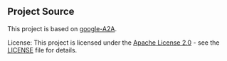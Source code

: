 ## Project Source

This project is based on [google-A2A](https://github.com/google/A2A).

License: This project is licensed under the [Apache License 2.0](https://opensource.org/licenses/Apache-2.0) - see the [LICENSE](https://github.com/google/A2A/blob/main/LICENSE) file for details.